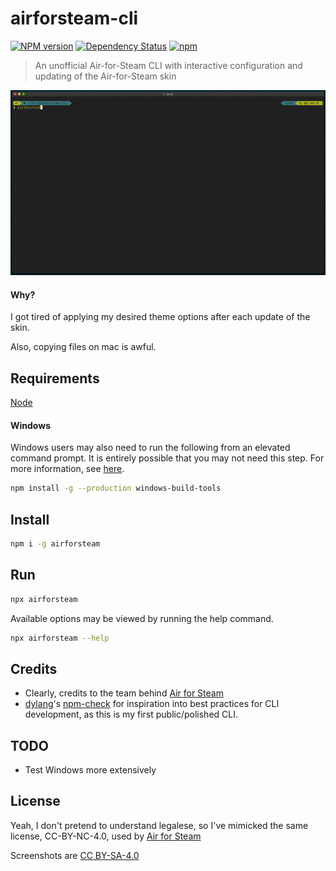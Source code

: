 # airforsteam-cli
[![NPM version](https://badge.fury.io/js/airforsteam.svg)](http://badge.fury.io/js/airforsteam)
[![Dependency Status](https://img.shields.io/david/nysos3/airforsteam-cli.svg)](https://david-dm.org/nysos3/airforsteam-cli)
[![npm](https://img.shields.io/npm/dm/airforsteam.svg?maxAge=2592000)](https://www.npmjs.com/package/airforsteam)

> An unofficial Air-for-Steam CLI with interactive configuration and updating of the Air-for-Steam skin

<img width="800" alt="airforsteam-cli" src="https://github.com/nysos3/airforsteam-cli/blob/master/assets/showcase.gif?raw=true">

#### Why?
I got tired of applying my desired theme options after each update of the skin.

Also, copying files on mac is awful.

## Requirements
[Node](https://nodejs.org/en/)

#### Windows
Windows users may also need to run the following from an elevated command prompt.
It is entirely possible that you may not need this step. For more information, see [here](https://www.npmjs.com/package/windows-build-tools).
```bash
npm install -g --production windows-build-tools
```

## Install
```bash
npm i -g airforsteam
```

## Run
```bash
npx airforsteam
```

Available options may be viewed by running the help command.
```bash
npx airforsteam --help
```

## Credits
 - Clearly, credits to the team behind [Air for Steam](https://github.com/airforsteam/Air-for-Steam)
 - [dylang](dylang)'s [npm-check](https://github.com/dylang/npm-check/) for inspiration into best practices for CLI development, as this is my first public/polished CLI.

## TODO
 - Test Windows more extensively

## License
Yeah, I don't pretend to understand legalese, so I've mimicked the same license, CC-BY-NC-4.0, used by [Air for Steam](https://github.com/airforsteam/Air-for-Steam/blob/813c437397f75f79672f29b98cce2741b3fa351e/LICENSE.txt)

Screenshots are [CC BY-SA-4.0](https://creativecommons.org/licenses/by-sa/4.0/)
